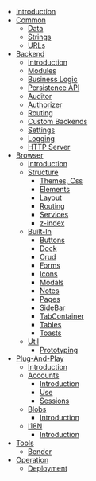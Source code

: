 * [Introduction](./Introduction.md)
* [Common]()
    * [Data](./common/Data.md)
    * [Strings](./common/Strings.md)
    * [URLs](./common/URLs.md)
* [Backend]()
    * [Introduction](./backend/Introduction.md)
    * [Modules](./backend/Modules.md)
    * [Business Logic](./backend/BusinessLogic.md)
    * [Persistence API](./backend/PersistenceApi.md)
    * [Auditor](./backend/Auditor.md)
    * [Authorizer](./backend/Authorizer.md)
    * [Routing](./backend/Routing.md)
    * [Custom Backends](./backend/CustomBackends.md)
    * [Settings](./backend/Settings.md)
    * [Logging](./backend/Logging.md)
    * [HTTP Server](./backend/HttpServer.md)
* [Browser]()
    * [Introduction](./browser/Introduction.md)
    * [Structure]()
        * [Themes, Css](./browser/structure/ThemesCss.md)
        * [Elements](./browser/structure/Elements.md)
        * [Layout](./browser/structure/Layout.md)
        * [Routing](./browser/structure/Routing.md)
        * [Services](./browser/structure/Services.md)
        * [z-index](./browser/structure/zIndex.md)
    * [Built-In]()
        * [Buttons](./browser/builtin/Buttons.md)
        * [Dock](./browser/builtin/Dock.md)
        * [Crud](./browser/builtin/Crud.md)
        * [Forms](./browser/builtin/Forms.md)
        * [Icons](./browser/builtin/Icons.md)
        * [Modals](./browser/builtin/Modals.md)
        * [Notes](./browser/builtin/Notes.md)
        * [Pages](./browser/builtin/Pages.md)
        * [SideBar](./browser/builtin/SideBar.md)
        * [TabContainer](./browser/builtin/TabContainer.md)
        * [Tables](./browser/builtin/Tables.md)
        * [Toasts](./browser/builtin/Toasts.md)
    * [Util]()
        * [Prototyping](./browser/util/Prototyping.md)
* [Plug-And-Play]()
    * [Introduction](./plug-and-play/Introduction.md)
    * [Accounts]()
        * [Introduction](./plug-and-play/accounts/Introduction.md)
        * [Use](./plug-and-play/accounts/Use.md)
        * [Sessions](./plug-and-play/accounts/Sessions.md)
    * [Blobs]()
      * [Introduction](./plug-and-play/blobs/Introduction.md)
    * [I18N]()
      * [Introduction](./plug-and-play/i18n/Introduction.md)
* [Tools]()
    * [Bender](./tools/Bender.md)
* [Operation]()
    * [Deployment](./operation/Deployment.md)
